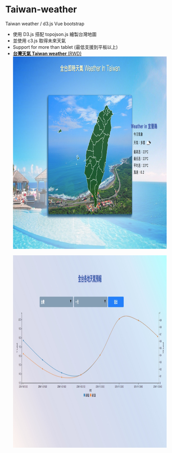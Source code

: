 # Taiwan-weather
Taiwan weather / d3.js Vue bootstrap
- 使用 D3.js 搭配 topojson.js 繪製台灣地圖
- 並使用 c3.js 取得未來天氣
- Support for more than tablet (最低支援到平板以上)
- <a href="https://joechen0730.github.io/Taiwan-weather/" target="blank"><B>台灣天氣 Taiwan weather </B> (RWD)</a> <BR>
<a href="https://joechen0730.github.io/Taiwan-weather/" target="blank"><img src="D3taiwan-1.jpg" width="100%" height="600"><BR></a> <BR>
<a href="https://joechen0730.github.io/Taiwan-weather/" target="blank"><img src="D3taiwan-2.jpg" width="100%" height="600"><BR></a> <BR>
